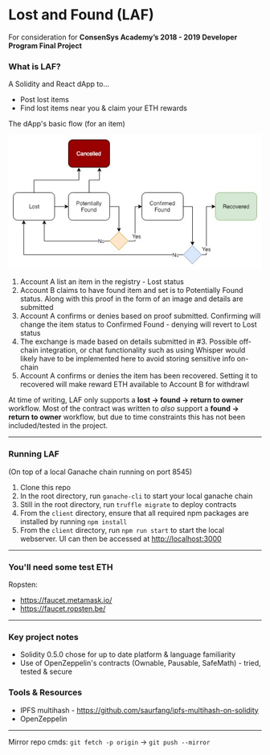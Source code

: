 # Lost and Found (LAF)
For consideration for **ConsenSys Academy’s 2018 - 2019 Developer Program Final Project**

### What is LAF?
A Solidity and React dApp to...
- Post lost items
- Find lost items near you & claim your ETH rewards

The dApp's basic flow (for an item)

![LAF Flow](docs/LAF_flow.jpg?raw=true)

1. Account A list an item in the registry - Lost status
2. Account B claims to have found item and set is to Potentially Found status. Along with this proof in the form of an image and details are submitted
3. Account A confirms or denies based on proof submitted. Confirming will change the item status to Confirmed Found - denying will revert to Lost status
4. The exchange is made based on details submitted in #3. Possible off-chain integration, or chat functionality such as using Whisper would likely have to be implemented here to avoid storing sensitive info on-chain
5. Account A confirms or denies the item has been recovered. Setting it to recovered will make reward ETH available to Account B for withdrawl

At time of writing, LAF only supports a **lost -> found -> return to owner** workflow. Most of the contract was written to *also* support a **found -> return to owner** workflow, but due to time constraints this has not been included/tested in the project.

---

### Running LAF
(On top of a local Ganache chain running on port 8545)

1. Clone this repo
2. In the root directory, run `ganache-cli` to start your local ganache chain
3. Still in the root directory, run `truffle migrate` to deploy contracts
4. From the `client` directory, ensure that all required npm packages are installed by running `npm install` 
5. From the `client` directory, run `npm run start` to start the local webserver. UI can then be accessed at [http://localhost:3000](http://localhost:3000)

---

### You'll need some test ETH
Ropsten:
- https://faucet.metamask.io/
- https://faucet.ropsten.be/

---

### Key project notes

- Solidity 0.5.0 chose for up to date platform & language familiarity
- Use of OpenZeppelin's contracts (Ownable, Pausable, SafeMath) - tried, tested & secure


### Tools & Resources
- IPFS multihash - https://github.com/saurfang/ipfs-multihash-on-solidity
- OpenZeppelin

---

Mirror repo cmds: `git fetch -p origin` -> `git push --mirror`